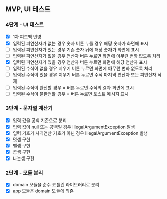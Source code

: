 ## MVP, UI 테스트

### 4단계 - UI 테스트
- [x] 1차 피드백 반영
- [x] 입력된 피연산자가 없는 경우 숫자 버튼 누를 경우 해당 숫자가 화면에 표시
- [ ] 입력된 피연산자가 있는 경우 기존 숫자 뒤에 해당 숫자가 화면에 표시
- [ ] 입력된 피연산자가 없을 경우 연산자 버튼 누르면 화면에 아무런 변화 없도록 처리
- [x] 입력된 피연산자가 있을 경우 연산자 버튼 누르면 화면에 해당 연산자 표시
- [ ] 입력된 수식이 없을 경우 지우기 버튼 누르면 화면에 아무런 변화 없도록 처리
- [ ] 입력된 수식이 있을 경우 지우기 버튼 누르면 수식 마지막 연산자 또는 피연산자 삭제
- [ ] 입력된 수식이 완전할 경우 = 버튼 누르면 수식의 결과 화면에 표시
- [ ] 입력된 수식이 불완전할 경우 = 버튼 누르면 토스트 메시지 표시

### 3단계 - 문자열 계산기
- [x] 입력 값을 공백 기준으로 분리
- [x] 입력 값이 null 또는 공백일 경우 IllegalArgumentException 발생
- [x] 입력 기호가 사칙연산 기호가 아닌 경우 IllegalArgumentException 발생
- [x] 덧셈 구현
- [x] 뺄셈 구현
- [x] 곱셈 구현
- [x] 나눗셈 구현

### 2단계 - 모듈 분리
- [x] domain 모듈을 순수 코틀린 라이브러리로 분리
- [x] app 모듈은 domain 모듈에 의존